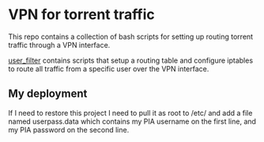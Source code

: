 VPN for torrent traffic
==========================

This repo contains a collection of bash scripts for setting up routing torrent traffic through a VPN interface.

[user_filter](user_filter) contains scripts that setup a routing table and configure iptables to route all traffic from a specific user over the VPN interface.

My deployment
--------------------------
If I need to restore this project I need to pull it as root to /etc/ and add a file named userpass.data which contains my PIA username on the first line, and my PIA password on the second line.

